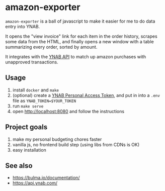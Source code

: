 # amazon-exporter

`amazon-exporter` is a ball of javascript to make it easier for me to do data
entry into YNAB.

It opens the "view invoice" link for each item in the order history, scrapes some data from the HTML, and finally opens a new window with a table summarizing every order, sorted by amount.

It integrates with the [YNAB API](https://api.ynab.com/) to match up amazon
purchases with unapproved transactions.

## Usage

1. install `docker` and `make`
2. (optional) create a [YNAB Personal Access Token](https://api.ynab.com/#personal-access-tokens), and put in into a `.env` file as `YNAB_TOKEN=$YOUR_TOKEN`
3. run `make serve`
4. open <http://localhost:8080> and follow the instructions

## Project goals

1. make my personal budgeting chores faster
2. vanilla js, no frontend build step (using libs from CDNs is OK)
3. easy installation

## See also

- <https://bulma.io/documentation/>
- <https://api.ynab.com/>
